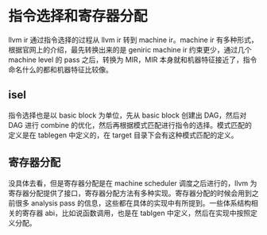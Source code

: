 # 指令选择和寄存器分配

llvm ir 通过指令选择的过程从 llvm ir 转到 machine ir。machine ir 有多种形式，根据官网上的介绍，最先转换出来的是 geniric machine ir 约束更少，通过几个 machine level 的 pass 之后，转换为 MIR，MIR 本身就和机器特征接近了，指令命名什么的都和机器特征比较像。

## isel

指令选择也是以 basic block 为单位，先从 basic block 创建出 DAG，然后对 DAG 进行 combine 的优化，然后再根据模式匹配进行指令的选择。模式匹配的定义是在 tablegen 中定义的，在 target 目录下会有这种模式匹配的定义。

## 寄存器分配

没具体去看，但是寄存器分配是在 machine scheduler 调度之后进行的，llvm 为寄存器分配提供了接口，寄存器分配方法有多种实现。寄存器分配的时候会用到之前很多 analysis pass 的信息，这些都在具体的实现中有所提到。一些体系结构相关的寄存器 abi，比如说函数调用，也是在 tablgen 中定义，然后在实现中按照定义分配。

